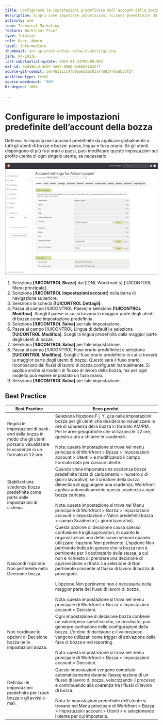 ```yaml
---
title: Configurare le impostazioni predefinite dell’account della bozza
description: Scopri come impostare impostazioni account predefinite da applicare globalmente a tutti gli utenti di bozze e bozze.
activity: use
team: Technical Marketing
feature: Workfront Proof
type: Tutorial
role: User, Admin
level: Intermediate
thumbnail: set-up-proof-actual-default-settings.png
jira: KT-10236
last-substantial-update: 2024-01-24T00:00:00Z
exl-id: 6eda8bcd-ab0f-4e02-9080-64b6051b327f
source-git-commit: 30748311c14fb8aa6b10c03a74e83f46bdb5dfbf
workflow-type: tm+mt
source-wordcount: '563'
ht-degree: 100%

---
```


# Configurare le impostazioni predefinite dell’account della bozza

Definisci le impostazioni account predefinite da applicare globalmente a tutti gli utenti di bozze e bozze: paese, lingua e fuso orario. Se gli utenti dispongono di più fusi orari o paesi, puoi modificare queste impostazioni sul profilo utente di ogni singolo utente, se necessario.

![Finestra Impostazioni account per le bozze](assets/proof-system-setups-default-account-settings.png)

1. Seleziona **[!UICONTROL Bozze]** dal [!DNL Workfront's] [!UICONTROL Menu principale].
1. Seleziona **[!UICONTROL Impostazioni account]** nella barra di navigazione superiore.
1. Seleziona la scheda **[!UICONTROL Dettagli]**.
1. Passa al campo [!UICONTROL Paese] e seleziona **[!UICONTROL Modifica]**. Scegli il paese in cui si trovano la maggior parte degli utenti di bozze come impostazione predefinita.
1. Seleziona **[!UICONTROL Salva]** per tale impostazione.
1. Passa al campo [!UICONTROL Lingua di default] e seleziona **[!UICONTROL Modifica]**. Scegli la lingua predefinita dalla maggior parte degli utenti di bozze.
1. Seleziona **[!UICONTROL Salva]** per tale impostazione.
1. Passa al campo [!UICONTROL Fuso orario predefinito] e seleziona **[!UICONTROL Modifica]**. Scegli il fuso orario predefinito in cui si troverà la maggior parte degli utenti di bozze. Questo sarà il fuso orario riconosciuto dai flussi di lavoro di bozza configurati manualmente. Si applica anche ai modelli di flusso di lavoro della bozza, ma per ogni modello può essere impostato un fuso orario.
1. Seleziona **[!UICONTROL Salva]** per tale impostazione.

## Best Practice


| Best Practice | Ecco perché |
|---|---|
| Regola le impostazioni di back-end della bozza in modo che gli utenti possano visualizzare le scadenze in un formato di 12 ore. | Seleziona l’opzione F j, Y, gi:a nelle impostazioni bozza per gli utenti che desiderano visualizzare le ore di scadenza della bozza in formato AM/PM. Per le aree geografiche che utilizzano le 12 ore, questo aiuta a chiarire le scadenze.<br> <br>Nota: questa impostazione si trova nel menu principale di Workfront > Bozza > Impostazioni account > Utenti > e modificando il campo Formato data per ciascun utente. |
| Stabilisci una scadenza bozza predefinita come parte delle impostazioni di sistema. | Quando viene impostata una scadenza bozza predefinita (data di caricamento + numero x di giorni lavorativi), se il creatore della bozza dimentica di aggiungere una scadenza, Workfront applica automaticamente questa scadenza a ogni bozza caricata.<br> <br>Nota: questa impostazione si trova nel Menu principale di Workfront > Bozza > Impostazioni account > Impostazioni > Valori predefiniti bozza > campo Scadenza (+ giorni lavorativi). |
| Nascondi l’opzione Non pertinente nella Decisione bozza. | Questa opzione di decisione causa spesso confusione tra gli approvatori, in quanto le organizzazioni non definiscono sempre quando utilizzare l’opzione Non pertinente. L’opzione Non pertinente indica in genere che la bozza non è pertinente per il destinatario della stessa, a cui non è richiesto di prendere una decisione di approvazione o rifiuto. La selezione di Non pertinente consente al flusso di lavoro di bozza di proseguire.<br> <br>L’opzione Non pertinente non è necessaria nella maggior parte dei flussi di lavoro di bozza.<br> <br>Nota: questa impostazione si trova nel menu principale di Workfront > Bozza > Impostazioni account > Decisioni. |
| Non riordinare le opzioni di Decisione bozza nelle impostazioni bozza. | Ogni impostazione di decisione bozza contiene un valore/peso specifico che, se riordinato, può generare confusione nelle configurazioni della bozza. L’ordine di decisione e il valore/peso vengono utilizzati come trigger di attivazione della fase di bozza e nel reporting.<br> <br>Nota: questa impostazione si trova nel menu principale di Workfront > Bozza > Impostazioni account > Decisioni. |
| Definisci le impostazioni predefinite per i ruoli bozza e gli avvisi e-mail. | Queste impostazioni vengono compilate automaticamente durante l’assegnazione di un flusso di lavoro di bozza, velocizzando il processo e contribuendo alla coerenza tra i flussi di lavoro di bozza.<br> <br>Nota: le impostazioni predefinite dell’utente si trovano nel Menu principale di Workfront > Bozza > Impostazioni account > Utenti > e selezionando l’utente per cui impostarle. |

